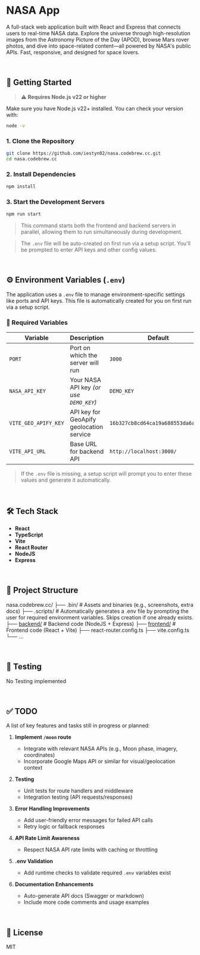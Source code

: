 # NASA App

A full-stack web application built with React and Express that connects users to real-time NASA data. Explore the universe through high-resolution images from the Astronomy Picture of the Day (APOD), browse Mars rover photos, and dive into space-related content—all powered by NASA's public APIs. Fast, responsive, and designed for space lovers.

&nbsp;

## 🚀 Getting Started

> ⚠️ **Requires Node.js v22 or higher**

Make sure you have Node.js v22+ installed. You can check your version with:

```bash
node -v
```

### 1. Clone the Repository

```bash
git clone https://github.com/iestyn02/nasa.codebrew.cc.git
cd nasa.codebrew.cc
```

### 2. Install Dependencies

```bash
npm install
```

### 3. Start the Development Servers

```bash
npm run start
```

> This command starts both the frontend and backend servers in parallel, allowing them to run simultaneously during development.

> The `.env` file will be auto-created on first run via a setup script. You'll be prompted to enter API keys and other config values.

&nbsp;

## ⚙️ Environment Variables (`.env`)

The application uses a `.env` file to manage environment-specific settings like ports and API keys. This file is automatically created for you on first run via a setup script.

### 🔑 Required Variables

| Variable              | Description                                         | Default                                      |
|-----------------------|-----------------------------------------------------|----------------------------------------------|
| `PORT`                | Port on which the server will run                   | `3000`                                       |
| `NASA_API_KEY`        | Your NASA API key *(or use `DEMO_KEY`)*             | `DEMO_KEY`                                   |
| `VITE_GEO_APIFY_KEY`  | API key for GeoApify geolocation service            | `16b327cb8cd64ca19a688553da6a6630`           |
| `VITE_API_URL`        | Base URL for backend API                            | `http://localhost:3000/`              |

> If the `.env` file is missing, a setup script will prompt you to enter these values and generate it automatically.



&nbsp;
## 🛠️ Tech Stack

- **React**
- **TypeScript**
- **Vite**
- **React Router**
- **NodeJS**
- **Express**

<!-- --- -->
&nbsp;

## 📂 Project Structure

<!-- [backend/](https://github.com/iestyn02/nasa.codebrew.cc/tree/main/backend)   -->

nasa.codebrew.cc/
├── .bin/               # Assets and binaries (e.g., screenshots, extra docs)
├── .scripts/           # Automatically generates a .env file by prompting the user for required environment variables. Skips creation if one already exists.
├── [backend/](https://github.com/iestyn02/nasa.codebrew.cc/tree/main/backend)       # Backend code (NodeJS + Express)
├── [frontend/](https://github.com/iestyn02/nasa.codebrew.cc/tree/main/frontend)     # Frontend code (React + Vite)
├── react-router.config.ts
├── vite.config.ts
└── ...

&nbsp;

## 🧪 Testing

No Testing implemented
<!-- ```bash
npm run test
``` -->

<!-- --- -->

<!-- ## 🐳 Docker

Build and run using Docker:

```bash
docker build -t nasa-app .
docker run -p 3000:3000 nasa-app
```

--- -->
&nbsp;

## ✅ TODO

A list of key features and tasks still in progress or planned:

1. **Implement `/moon` route**  
   - Integrate with relevant NASA APIs (e.g., Moon phase, imagery, coordinates)  
   - Incorporate Google Maps API or similar for visual/geolocation context

2. **Testing**  
   - Unit tests for route handlers and middleware  
   - Integration testing (API requests/responses)  

3. **Error Handling Improvements**  
   - Add user-friendly error messages for failed API calls  
   - Retry logic or fallback responses

4. **API Rate Limit Awareness**  
   - Respect NASA API rate limits with caching or throttling

5. **.env Validation**  
   - Add runtime checks to validate required `.env` variables exist

6. **Documentation Enhancements**  
   - Auto-generate API docs (Swagger or markdown)  
   - Include more code comments and usage examples

&nbsp;

## 📜 License

MIT
